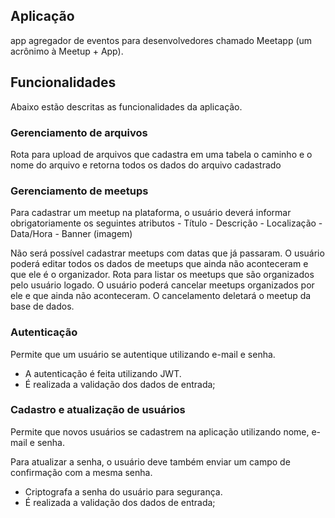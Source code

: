 ## Aplicação

app agregador de eventos para desenvolvedores chamado Meetapp (um acrônimo à Meetup + App).

## Funcionalidades

Abaixo estão descritas as funcionalidades da aplicação.

### Gerenciamento de arquivos

Rota para upload de arquivos que cadastra em uma tabela o caminho e o nome do arquivo e retorna todos os dados do arquivo cadastrado

### Gerenciamento de meetups

Para cadastrar um meetup na plataforma, o usuário deverá informar obrigatoriamente os seguintes atributos
    - Título
    - Descrição
    - Localização
    - Data/Hora
    - Banner (imagem)

Não será possível cadastrar meetups com datas que já passaram.
O usuário poderá editar todos os dados de meetups que ainda não aconteceram e que ele é o organizador.
Rota para listar os meetups que são organizados pelo usuário logado.
O usuário poderá cancelar meetups organizados por ele e que ainda não aconteceram. O cancelamento deletará o meetup da base de dados.

### Autenticação

Permite que um usuário se autentique utilizando e-mail e senha.

- A autenticação é feita utilizando JWT.
- É realizada a validação dos dados de entrada;

### Cadastro e atualização de usuários

Permite que novos usuários se cadastrem na aplicação utilizando nome, e-mail e senha.

Para atualizar a senha, o usuário deve também enviar um campo de confirmação com a mesma senha.

- Criptografa a senha do usuário para segurança.
- É realizada a validação dos dados de entrada;
